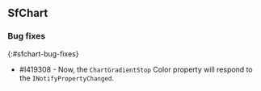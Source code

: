 ## SfChart

### Bug fixes
{:#sfchart-bug-fixes}

* \#I419308 - Now, the `ChartGradientStop` Color property will respond to the `INotifyPropertyChanged`.